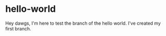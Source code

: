 # hello-world

Hey dawgs, I'm here to test the branch of the hello world. I've created my first branch.
